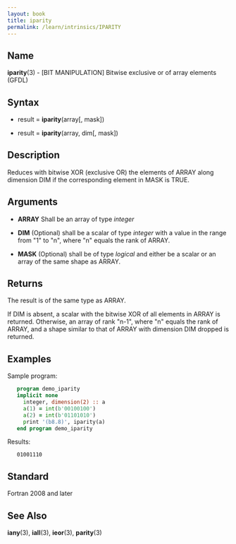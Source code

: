 ```yaml
---
layout: book
title: iparity
permalink: /learn/intrinsics/IPARITY
---
```

## __Name__

__iparity__(3) - \[BIT MANIPULATION\] Bitwise exclusive or of array elements
(GFDL)

## __Syntax__

  - result = __iparity__(array\[, mask\])

  - result = __iparity__(array, dim\[, mask\])

## __Description__

Reduces with bitwise XOR (exclusive OR) the elements of ARRAY along
dimension DIM if the corresponding element in MASK is TRUE.

## __Arguments__

  - __ARRAY__
    Shall be an array of type _integer_

  - __DIM__
    (Optional) shall be a scalar of type _integer_ with a value in the
    range from "1" to "n", where "n" equals the rank of ARRAY.

  - __MASK__
    (Optional) shall be of type _logical_ and either be a scalar or an
    array of the same shape as ARRAY.

## __Returns__

The result is of the same type as ARRAY.

If DIM is absent, a scalar with the bitwise XOR of all elements in ARRAY
is returned. Otherwise, an array of rank "n-1", where "n" equals the
rank of ARRAY, and a shape similar to that of ARRAY with dimension DIM
dropped is returned.

## __Examples__

Sample program:

```fortran
   program demo_iparity
   implicit none
     integer, dimension(2) :: a
     a(1) = int(b'00100100')
     a(2) = int(b'01101010')
     print '(b8.8)', iparity(a)
   end program demo_iparity
```

Results:

```
   01001110
```

## __Standard__

Fortran 2008 and later

## __See Also__

__iany__(3), __iall__(3), __ieor__(3), __parity__(3)
